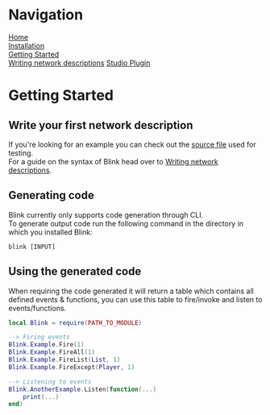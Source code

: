 # Navigation
[Home](https://github.com/1Axen/Blink/blob/main/README.md)  
[Installation](https://github.com/1Axen/Blink/blob/main/docs/Installation.md)  
[Getting Started](https://github.com/1Axen/Blink/blob/main/docs/Getting-Started.md)  
[Writing network descriptions](https://github.com/1Axen/Blink/blob/main/docs/Using.md)
[Studio Plugin](https://github.com/1Axen/Blink/blob/main/docs/Plugin.md)
# Getting Started
## Write your first network description
If you're looking for an example you can check out the [source file](https://github.com/1Axen/Blink/blob/main/test/Source.txt) used for testing.  
For a guide on the syntax of Blink head over to [Writing network descriptions](https://github.com/1Axen/Blink/blob/main/docs/Using.md).
## Generating code
Blink currently only supports code generation through CLI.  
To generate output code run the following command in the directory in which you installed Blink:
```
blink [INPUT]
``` 
## Using the generated code
When requiring the code generated it will return a table which contains all defined events & functions, you can use this table to fire/invoke and listen to events/functions.
```lua
local Blink = require(PATH_TO_MODULE)

--> Firing events
Blink.Example.Fire(1)
Blink.Example.FireAll(1)
Blink.Example.FireList(List, 1)
Blink.Example.FireExcept(Player, 1)

--> Listening to events
Blink.AnotherExample.Listen(function(...)
    print(...)
end)
```

